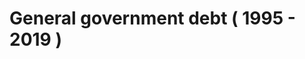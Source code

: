 # General government debt ( 1995 - 2019 )






<div class="flourish-embed flourish-chart" data-src="visualisation/5283744"><script src="https://public.flourish.studio/resources/embed.js"></script></div>
